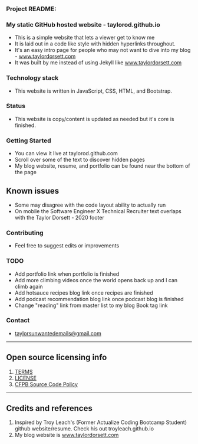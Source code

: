 ### Project README:

### My static GitHub hosted website - taylorod.github.io

- This is a simple website that lets a viewer get to know me
- It is laid out in a code like style with hidden hyperlinks throughout.
- It's an easy intro page for people who may not want to dive into my blog - www.taylordorsett.com
- It was built by me instead of using Jekyll like www.taylordorsett.com

### Technology stack
 - This website is written in JavaScript, CSS, HTML, and Bootstrap.
 
### Status
 - This website is copy/content is updated as needed but it's core is finished. 
 
### Getting Started
- You can view it live at taylorod.github.com
- Scroll over some of the text to discover hidden pages
- My blog website, resume, and portfolio can be found near the bottom of the page

## Known issues
- Some may disagree with the code layout ability to actually run
- On mobile the Software Engineer X Technical Recruiter text overlaps with the Taylor Dorsett - 2020 footer

### Contributing
- Feel free to suggest edits or improvements

### TODO
- Add portfolio link when portfolio is finished
- Add more climbing videos once the world opens back up and I can climb again
- Add hotsauce recipes blog link once recipes are finished
- Add podcast recommendation blog link once podcast blog is finished
- Change "reading" link from master list to my blog Book tag link

### Contact
- taylorsunwantedemails@gmail.com

---

## Open source licensing info
1. [TERMS](TERMS.md)
2. [LICENSE](LICENSE)
3. [CFPB Source Code Policy](https://github.com/cfpb/source-code-policy/)

----

## Credits and references

1. Inspired by Troy Leach's (Former Actualize Coding Bootcamp Student) github website/resume. Check his out troyleach.github.io
2. My blog website is www.taylordorsett.com

